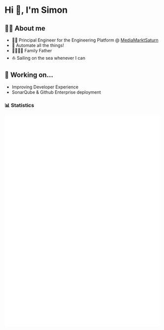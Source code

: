 # Hi 👋, I'm Simon

## :man_technologist: About me

- :man_technologist: Principal Engineer for the Engineering Platform @ [MediaMarktSaturn](https://mediamarktsaturn.com)
- :robot: Automate all the things!
- :family_man_woman_girl_boy: Family Father
- :sailboat: Sailing on the sea whenever I can

## 👷 Working on...
- Improving Developer Experience
- SonarQube & Github Enterprise deployment

### 📊 Statistics
![Metrics](/github-metrics.svg)
